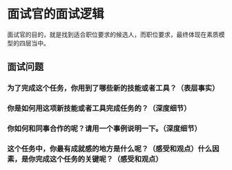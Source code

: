 # 面试官的面试逻辑

面试官的目的，就是找到适合职位要求的候选人，而职位要求，最终体现在素质模型的四层当中。

## 面试问题

### 为了完成这个任务，你用到了哪些新的技能或者工具？（表层事实）

### 你是如何用这项新技能或者工具完成任务的？（深度细节）

### 你如何和同事合作的呢？请用一个事例说明一下。（深度细节）

### 这个任务中，你最有成就感的地方是什么呢？（感受和观点）什么因素，是你完成这个任务的关键呢？（感受和观点）